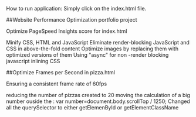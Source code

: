 How to run application:
Simply click on the index.html file.

##Website Performance Optimization portfolio project

Optimize PageSpeed Insights score for index.html

Minify CSS, HTML and JavaScript
Eliminate render-blocking JavaScript and CSS in above-the-fold content
Optimize images by replacing them with optimized versions of them
Using "async" for non -render blocking javascript
inlining CSS

##Optimize Frames per Second in pizza.html

Ensuring a consistent frame rate of 60fps

reducing the number of pizzas created to 20 
moving the calculation of a big number ouside the : var number=document.body.scrollTop / 1250;
Changed all the querySelector to either getElemenById or getElementClassName 
